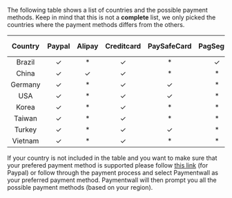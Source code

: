 The following table shows a list of countries and the possible payment methods. Keep in mind that this is not a **complete** list, we only picked the countries where the payment methods differs from the others.

|Country|Paypal| Alipay|Creditcard|PaySafeCard|PagSeguro|Mobiamo|Boleto Bancário|Sofort Überweisung
|:-:|:-:|:-:|:-:|:-:|:-:|:-:|:-:|:-:
|Brazil|✓|*|✓|*|✓|✓|✓|*
|China|✓|✓| ✓|*|*|*|*|*
|Germany|✓|*|✓|✓|*|✓|*|✓
|USA|✓|*|✓|✓|*|*|*|*
|Korea|✓|*|✓|*|*|✓|*|*
|Taiwan|✓|*|✓|*|*|✓|*|*
|Turkey|✓|*|✓|✓|*|✓|*|*
|Vietnam|✓|*|✓|*|*|✓|*|*

If your country is not included in the table and you want to make sure that your prefered payment method is supported please follow [this link](https://www.paypal.com/webapps/mpp/country-worldwide) (for Paypal) or follow through the payment process and select Paymentwall as your preferred payment method. Paymentwall will then prompt you all the possible payment methods (based on your region).

